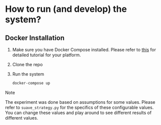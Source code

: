 # How to run (and develop) the system?

## Docker Installation

1. Make sure you have Docker Compose installed. Please refer to [this](https://docs.docker.com/compose/install/) for detailed tutorial for your platform.

2. Clone the repo

3. Run the system
    ```bash
    docker-compose up
    ```

> [!NOTE]  
> The experiment was done based on assumptions for some values.
> Please refer to `suave_strategy.py` for the specifics of these configurable values.
> You can change these values and play around to see different results of different values. 
